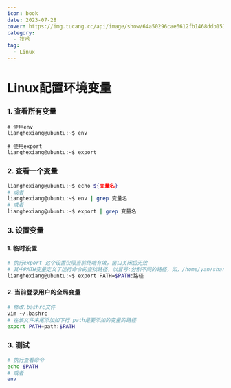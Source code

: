 ```yaml
---
icon: book
date: 2023-07-28
cover: https://img.tucang.cc/api/image/show/64a50296cae6612fb1468ddb15110c75
category:
  - 技术 
tag:
  - Linux
---
```


# Linux配置环境变量


### 1. 查看所有变量
```shell 
# 使用env
lianghexiang@ubuntu:~$ env 

# 使用export
lianghexiang@ubuntu:~$ export 
```

### 2. 查看一个变量
```bash
lianghexiang@ubuntu:~$ echo ${变量名}
# 或者
lianghexiang@ubuntu:~$ env | grep 变量名
# 或者
lianghexiang@ubuntu:~$ export | grep 变量名
```

### 3. 设置变量
#### 1. 临时设置
```bash
# 执行export 这个设置仅限当前终端有效，窗口关闭后无效
# 其中PATH变量定义了运行命令的查找路径，以冒号:分割不同的路径，如，/home/yan/share/usr/local/arm/3.4.1/bin 这个就表示一个软件的路径了，多个软件就用:分开，如 /usr/local/LAMP/php/bin:/usr/local/LAMP/mysql/bin
lianghexiang@ubuntu:~$ export PATH=$PATH:路径
```
#### 2. 当前登录用户的全局变量
```bash
# 修改.bashrc文件
vim ~/.bashrc
# 在该文件末尾添加如下行 path是要添加的变量的路径
export PATH=path:$PATH

```

### 3. 测试
```bash
# 执行查看命令
echo $PATH
# 或者
env
```